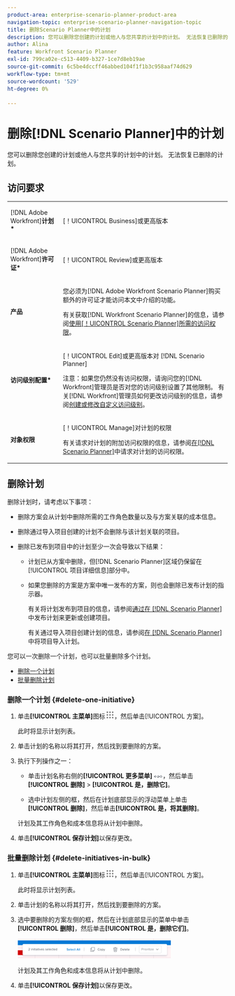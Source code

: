 ```yaml
---
product-area: enterprise-scenario-planner-product-area
navigation-topic: enterprise-scenario-planner-navigation-topic
title: 删除Scenario Planner中的计划
description: 您可以删除您创建的计划或他人与您共享的计划中的计划。 无法恢复已删除的计划。
author: Alina
feature: Workfront Scenario Planner
exl-id: 799ca02e-c513-4409-b327-1ce7d8eb19ae
source-git-commit: 6c5be4dccff46abbed104f1f1b3c958aaf74d629
workflow-type: tm+mt
source-wordcount: '529'
ht-degree: 0%

---
```


# 删除[!DNL Scenario Planner]中的计划

您可以删除您创建的计划或他人与您共享的计划中的计划。 无法恢复已删除的计划。

## 访问要求

<table style="table-layout:auto"> 
 <col> 
 <col> 
 <tbody> 
  <tr> 
   <td> <p>[!DNL Adobe Workfront]<b>计划*</b> </p> </td> 
   <td>[！UICONTROL Business]或更高版本</td> 
  </tr> 
  <tr> 
   <td> <p>[!DNL Adobe Workfront]<b>许可证*</b> </p> </td> 
   <td> <p>[！UICONTROL Review]或更高版本</p> </td> 
  </tr> 
  <tr> 
   <td><b>产品</b> </td> 
   <td> <p>您必须为[!DNL Adobe Workfront Scenario Planner]购买额外的许可证才能访问本文中介绍的功能。 </p> <p>有关获取[!DNL Workfront Scenario Planner]的信息，请参阅<a href="../scenario-planner/access-needed-to-use-sp.md" class="MCXref xref">使用[！UICONTROL Scenario Planner]所需的访问权限</a>。 </p> </td> 
  </tr> 
  <tr data-mc-conditions=""> 
   <td><strong>访问级别配置*</strong> </td> 
   <td> <p>[！UICONTROL Edit]或更高版本对 [!DNL Scenario Planner]</p> <p>注意：如果您仍然没有访问权限，请询问您的[!DNL Workfront]管理员是否对您的访问级别设置了其他限制。 有关[!DNL Workfront]管理员如何更改访问级别的信息，请参阅<a href="../administration-and-setup/add-users/configure-and-grant-access/create-modify-access-levels.md" class="MCXref xref">创建或修改自定义访问级别</a>。</p> </td> 
  </tr> 
  <tr data-mc-conditions=""> 
   <td> <p><strong>对象权限</strong> </p> </td> 
   <td> <p>[！UICONTROL Manage]对计划的权限</p> <p>有关请求对计划的附加访问权限的信息，请参阅<a href="../scenario-planner/request-access-to-plan.md" class="MCXref xref">在[!DNL Scenario Planner]</a>中请求对计划的访问权限。</p> </td> 
  </tr> 
 </tbody> 
</table>

## 删除计划

删除计划时，请考虑以下事项：

* 删除方案会从计划中删除所需的工作角色数量以及与方案关联的成本信息。
* 删除通过导入项目创建的计划不会删除与该计划关联的项目。
* 删除已发布到项目中的计划至少一次会导致以下结果：

   * 计划已从方案中删除，但[!DNL Scenario Planner]区域仍保留在[!UICONTROL 项目详细信息]部分中。
   * 如果您删除的方案是方案中唯一发布的方案，则也会删除已发布计划的指示器。

     有关将计划发布到项目的信息，请参阅[通过在 [!DNL Scenario Planner]](../scenario-planner/publish-scenarios-update-projects.md)中发布计划来更新或创建项目。

     有关通过导入项目创建计划的信息，请参阅[在 [!DNL Scenario Planner]](../scenario-planner/import-projects-to-plans.md)中将项目导入计划。

您可以一次删除一个计划，也可以批量删除多个计划。

* [删除一个计划](#delete-one-initiative)
* [批量删除计划](#delete-initiatives-in-bulk)

### 删除一个计划 {#delete-one-initiative}

1. 单击&#x200B;**[!UICONTROL 主菜单]**&#x200B;图标![](assets/main-menu-icon.png)，然后单击[!UICONTROL 方案]。

   此时将显示计划列表。

1. 单击计划的名称以将其打开，然后找到要删除的方案。
1. 执行下列操作之一：

   * 单击计划名称右侧的&#x200B;**[!UICONTROL 更多菜单]** ![](assets/more-menu.png)，然后单击&#x200B;**[!UICONTROL 删除]** > **[!UICONTROL 是，删除它]**。

   * 选中计划左侧的框，然后在计划底部显示的浮动菜单上单击&#x200B;**[!UICONTROL 删除]**，然后单击&#x200B;**[!UICONTROL 是，将其删除]**。

   计划及其工作角色和成本信息将从计划中删除。

1. 单击&#x200B;**[!UICONTROL 保存计划]**&#x200B;以保存更改。

### 批量删除计划 {#delete-initiatives-in-bulk}

1. 单击&#x200B;**[!UICONTROL 主菜单]**&#x200B;图标![](assets/main-menu-icon.png)，然后单击[!UICONTROL 方案]。

   此时将显示计划列表。

1. 单击计划的名称以将其打开，然后找到要删除的方案。
1. 选中要删除的方案左侧的框，然后在计划底部显示的菜单中单击&#x200B;**[!UICONTROL 删除]**，然后单击&#x200B;**[!UICONTROL 是，删除它们]**。

   ![](assets/bottom-manage-initiative-menu-350x45.png)

   计划及其工作角色和成本信息将从计划中删除。

1. 单击&#x200B;**[!UICONTROL 保存计划]**&#x200B;以保存更改。
